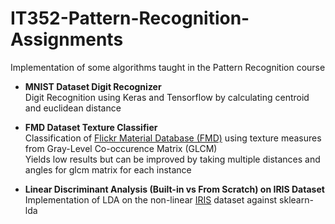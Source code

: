 # IT352-Pattern-Recognition-Assignments
 Implementation of some algorithms taught in the Pattern Recognition course

- **MNIST Dataset Digit Recognizer**  
Digit Recognition using Keras and Tensorflow by calculating centroid and euclidean distance

- **FMD Dataset Texture Classifier**  
Classification of [Flickr Material Database (FMD)](https://people.csail.mit.edu/lavanya/fmd.html) using texture measures from Gray-Level Co-occurence Matrix (GLCM)  
Yields low results but can be improved by taking multiple distances and angles for glcm matrix for each instance

- **Linear Discriminant Analysis (Built-in vs From Scratch) on IRIS Dataset**  
Implementation of LDA on the non-linear [IRIS](https://archive.ics.uci.edu/ml/datasets/iris) dataset against sklearn-lda
